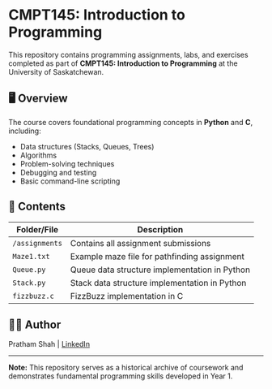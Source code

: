 # CMPT145: Introduction to Programming

This repository contains programming assignments, labs, and exercises completed as part of **CMPT145: Introduction to Programming** at the University of Saskatchewan.  

## 🖥️ Overview
The course covers foundational programming concepts in **Python** and **C**, including:  

- Data structures (Stacks, Queues, Trees)
- Algorithms
- Problem-solving techniques
- Debugging and testing
- Basic command-line scripting

## 📂 Contents

| Folder/File      | Description                                      |
|-------------------|--------------------------------------------------|
| `/assignments`    | Contains all assignment submissions             |
| `Maze1.txt`       | Example maze file for pathfinding assignment    |
| `Queue.py`        | Queue data structure implementation in Python   |
| `Stack.py`        | Stack data structure implementation in Python   |
| `fizzbuzz.c`      | FizzBuzz implementation in C                    |

## 👨‍💻 Author
Pratham Shah | [LinkedIn]([https://www.linkedin.com/in/pratham-shah-057274190/])  

---

**Note:** This repository serves as a historical archive of coursework and demonstrates fundamental programming skills developed in Year 1.  
